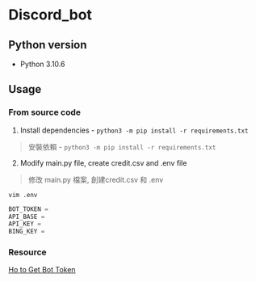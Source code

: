 # Discord_bot
## Python version
- Python 3.10.6

## Usage
### From source code
1. Install dependencies - `python3 -m pip install -r requirements.txt`

>安裝依賴 - `python3 -m pip install -r requirements.txt`

2. Modify main.py file, create credit.csv and .env file

>修改 main.py 檔案, 創建credit.csv 和 .env

`vim .env`
```python
BOT_TOKEN =
API_BASE = 
API_KEY = 
BING_KEY =
```
### Resource
[Ho to Get Bot Token](https://www.writebots.com/discord-bot-token/)